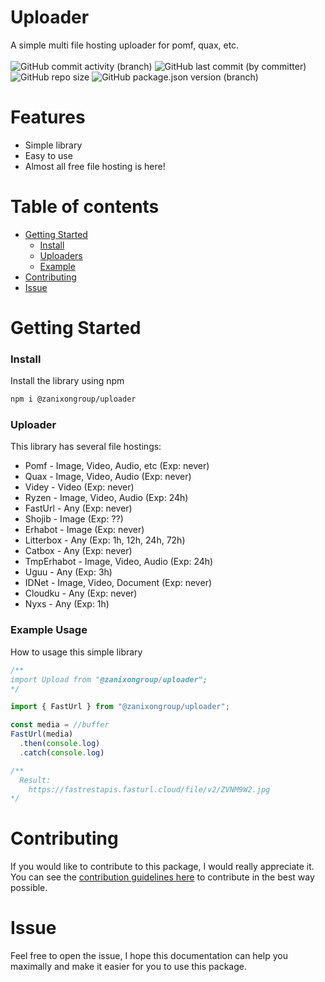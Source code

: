 # Uploader
A simple multi file hosting uploader for pomf, quax, etc.
<br><br>
![GitHub commit activity (branch)](https://img.shields.io/github/commit-activity/t/zanixongroup/uploader?logo=github&cacheSeconds=12000&style=for-the-badge) ![GitHub last commit (by committer)](https://img.shields.io/github/last-commit/zanixongroup/uploader?style=for-the-badge) ![GitHub repo size](https://img.shields.io/github/repo-size/zanixongroup/uploader?logo=github&style=for-the-badge&link=https%3A%2F%2Fgithub.com%2Fzanixongroup%2Fuploader) ![GitHub package.json version (branch)](https://img.shields.io/github/package-json/v/zanixongroup/uploader/main?style=for-the-badge&logo=github)

# Features
- Simple library
- Easy to use
- Almost all free file hosting is here!

# Table of contents
- [Getting Started](#getting-started)
  - [Install](#install)
  - [Uploaders](#uploaders)
  - [Example](#example-usage)
- [Contributing](#contributing)
- [Issue](#issue)

# Getting Started

### Install
Install the library using npm
```bash
npm i @zanixongroup/uploader
```

### Uploader
This library has several file hostings:
- Pomf - Image, Video, Audio, etc (Exp: never)
- Quax - Image, Video, Audio (Exp: never)
- Videy - Video (Exp: never)
- Ryzen - Image, Video, Audio (Exp: 24h)
- FastUrl - Any (Exp: never)
- Shojib - Image (Exp: ??)
- Erhabot - Image (Exp: never)
- Litterbox - Any (Exp: 1h, 12h, 24h, 72h)
- Catbox - Any (Exp: never)
- TmpErhabot - Image, Video, Audio (Exp: 24h)
- Uguu - Any (Exp: 3h)
- IDNet - Image, Video, Document (Exp: never)
- Cloudku - Any (Exp: never)
- Nyxs - Any (Exp: 1h)

### Example Usage
How to usage this simple library
```js
/**
import Upload from "@zanixongroup/uploader";
*/

import { FastUrl } from "@zanixongroup/uploader";

const media = //buffer
FastUrl(media)
  .then(console.log)
  .catch(console.log)

/**
  Result:
    https://fastrestapis.fasturl.cloud/file/v2/ZVNM9W2.jpg
*/
```

# Contributing
If you would like to contribute to this package, I would really appreciate it. You can see the [contribution guidelines here](https://github.com/ZanixonGroup/uploader/blob/main/CONTRIBUTING.md) to contribute in the best way possible.

# Issue
Feel free to open the issue, I hope this documentation can help you maximally and make it easier for you to use this package.